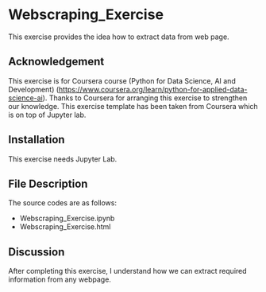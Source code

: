 # Webscraping_Exercise
This exercise provides the idea how to extract data from web page. 
## Acknowledgement
This exercise is for Coursera course (Python for Data Science, AI and Development) (https://www.coursera.org/learn/python-for-applied-data-science-ai). 
Thanks to Coursera for arranging this exercise to strengthen our knowledge. This exercise template has been taken from Coursera which is on top of Jupyter lab.

## Installation
This exercise needs Jupyter Lab.

## File Description
The source codes are as follows:
- Webscraping_Exercise.ipynb
- Webscraping_Exercise.html

## Discussion
After completing this exercise, I understand how we can extract required information from any webpage. 
